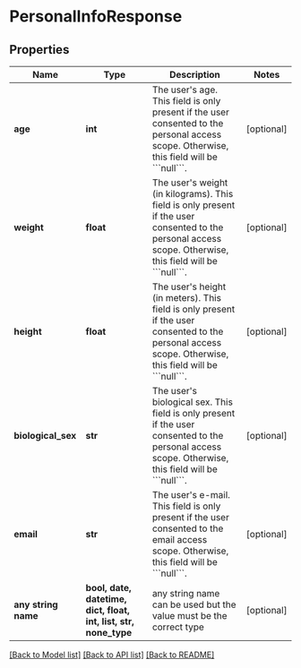 # PersonalInfoResponse


## Properties
Name | Type | Description | Notes
------------ | ------------- | ------------- | -------------
**age** | **int** | The user&#39;s age. This field is only present if the user consented to the personal access scope. Otherwise, this field will be &#x60;&#x60;&#x60;null&#x60;&#x60;&#x60;. | [optional] 
**weight** | **float** | The user&#39;s weight (in kilograms). This field is only present if the user consented to the personal access scope. Otherwise, this field will be &#x60;&#x60;&#x60;null&#x60;&#x60;&#x60;. | [optional] 
**height** | **float** | The user&#39;s height (in meters). This field is only present if the user consented to the personal access scope. Otherwise, this field will be &#x60;&#x60;&#x60;null&#x60;&#x60;&#x60;. | [optional] 
**biological_sex** | **str** | The user&#39;s biological sex. This field is only present if the user consented to the personal access scope. Otherwise, this field will be &#x60;&#x60;&#x60;null&#x60;&#x60;&#x60;. | [optional] 
**email** | **str** | The user&#39;s e-mail. This field is only present if the user consented to the email access scope. Otherwise, this field will be &#x60;&#x60;&#x60;null&#x60;&#x60;&#x60;. | [optional] 
**any string name** | **bool, date, datetime, dict, float, int, list, str, none_type** | any string name can be used but the value must be the correct type | [optional]

[[Back to Model list]](../README.md#documentation-for-models) [[Back to API list]](../README.md#documentation-for-api-endpoints) [[Back to README]](../README.md)


